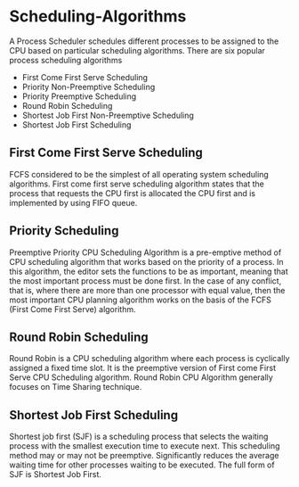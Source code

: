 # Scheduling-Algorithms
A Process Scheduler schedules different processes to be assigned to the CPU based on particular scheduling algorithms. There are six popular process scheduling algorithms
<ul>
  <li>First Come First Serve Scheduling</li>
  <li>Priority Non-Preemptive Scheduling</li>
  <li>Priority Preemptive Scheduling</li>
  <li>Round Robin Scheduling</li>
  <li>Shortest Job First Non-Preemptive Scheduling</li>
  <li>Shortest Job First Scheduling</li>
</ul>

## First Come First Serve Scheduling
FCFS considered to be the simplest of all operating system scheduling algorithms. First come first serve scheduling algorithm states that the process that requests the CPU first is allocated the CPU first and is implemented by using FIFO queue.

## Priority Scheduling
Preemptive Priority CPU Scheduling Algorithm is a pre-emptive method of CPU scheduling algorithm that works based on the priority of a process. In this algorithm, the editor sets the functions to be as important, meaning that the most important process must be done first. In the case of any conflict, that is, where there are more than one processor with equal value, then the most important CPU planning algorithm works on the basis of the FCFS (First Come First Serve) algorithm.

## Round Robin Scheduling
Round Robin is a CPU scheduling algorithm where each process is cyclically assigned a fixed time slot. It is the preemptive version of First come First Serve CPU Scheduling algorithm. Round Robin CPU Algorithm generally focuses on Time Sharing technique. 

## Shortest Job First Scheduling
Shortest job first (SJF) is a scheduling process that selects the waiting process with the smallest execution time to execute next. This scheduling method may or may not be preemptive. Significantly reduces the average waiting time for other processes waiting to be executed. The full form of SJF is Shortest Job First.
